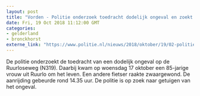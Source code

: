 ```yaml
---
layout: post
title: "Vorden - Politie onderzoek toedracht dodelijk ongeval en zoekt naar getuigen"
date: Fri, 19 Oct 2018 11:12:00 GMT
categories: 
- gelderland 
- bronckhorst 
externe_link: "https://www.politie.nl/nieuws/2018/oktober/19/02-politie-onderzoek-toedracht-dodelijk-ongeval-en-is-op-zoek-naar-getuigen.html"
---
```


De politie onderzoekt de toedracht van een dodelijk ongeval op de Ruurloseweg (N319). Daarbij kwam op woensdag 17 oktober een 85-jarige vrouw uit Ruurlo om het leven. Een andere fietser raakte zwaargewond. De aanrijding gebeurde rond 14.35 uur. De politie is op zoek naar getuigen van het ongeval.
